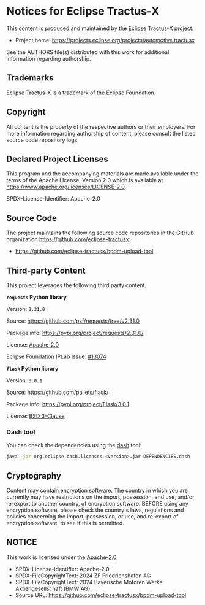 # Notices for Eclipse Tractus-X

This content is produced and maintained by the Eclipse Tractus-X project.

* Project home: https://projects.eclipse.org/projects/automotive.tractusx

See the AUTHORS file(s) distributed with this work for additional information regarding authorship.

## Trademarks

Eclipse Tractus-X is a trademark of the Eclipse Foundation.

## Copyright

All content is the property of the respective authors or their employers. For
more information regarding authorship of content, please consult the listed
source code repository logs.

## Declared Project Licenses

This program and the accompanying materials are made available under the terms
of the Apache License, Version 2.0 which is available at
https://www.apache.org/licenses/LICENSE-2.0.

SPDX-License-Identifier: Apache-2.0

## Source Code

The project maintains the following source code repositories
in the GitHub organization https://github.com/eclipse-tractusx:

* https://github.com/eclipse-tractusx/bpdm-upload-tool

## Third-party Content

This project leverages the following third party content.

__`requests` Python library__

Version: `2.31.0`

Source: https://github.com/psf/requests/tree/v2.31.0

Package info: https://pypi.org/project/requests/2.31.0/

License: [Apache-2.0](https://github.com/psf/requests/blob/v2.31.0/LICENSE)

Eclipse Foundation IPLab Issue: [#13074](https://gitlab.eclipse.org/eclipsefdn/emo-team/iplab/-/issues/13074)

__`flask` Python library__

Version: `3.0.1`

Source: https://github.com/pallets/flask/

Package info: https://pypi.org/project/Flask/3.0.1

License: [BSD 3-Clause](https://github.com/pallets/flask/blob/main/LICENSE.txt)

### Dash tool

You can check the dependencies using the [dash](https://github.com/eclipse/dash-licenses) tool:

```bash
java -jar org.eclipse.dash.licenses-<version>.jar DEPENDENCIES.dash
```

## Cryptography

Content may contain encryption software. The country in which you are currently
may have restrictions on the import, possession, and use, and/or re-export to
another country, of encryption software. BEFORE using any encryption software,
please check the country's laws, regulations and policies concerning the import,
possession, or use, and re-export of encryption software, to see if this is
permitted.

## NOTICE

This work is licensed under the [Apache-2.0](https://www.apache.org/licenses/LICENSE-2.0).

- SPDX-License-Identifier: Apache-2.0
- SPDX-FileCopyrightText: 2024 ZF Friedrichshafen AG
- SPDX-FileCopyrightText: 2024 Bayerische Motoren Werke Aktiengesellschaft (BMW AG)
- Source URL: https://github.com/eclipse-tractusx/bpdm-upload-tool
